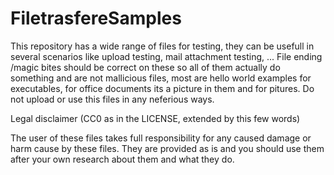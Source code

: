 # FiletrasfereSamples
This repository has a wide range of files for testing, they can be usefull in several scenarios like upload testing, mail attachment testing, ...
File ending /magic bites should be correct on these so all of them actually do something and are not mallicious files, most are hello world examples for executables, for office documents its a picture in them and for pitures. Do not upload or use this files in any neferious ways.

Legal disclaimer (CC0 as in the LICENSE, extended by this few words)

The user of these files takes full responsibility for any caused damage or harm cause by these files. They are provided as is and you should use them after your own research about them and what they do.

